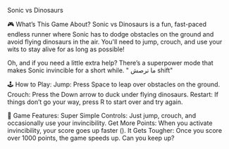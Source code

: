 Sonic vs Dinosaurs

🎮 What’s This Game About?
Sonic vs Dinosaurs is a fun, fast-paced endless runner where Sonic has to dodge obstacles on the ground and avoid flying dinosaurs in the air. You'll need to jump, crouch, and use your wits to stay alive for as long as possible!

Oh, and if you need a little extra help?
There’s a superpower mode that makes Sonic invincible for a short while. 
" ما ترصش shift" 

🕹️ How to Play:
Jump: Press Space to leap over obstacles on the ground.
Crouch: Press the Down arrow to duck under flying dinosaurs.
Restart: If things don’t go your way, press R to start over and try again.

🎯 Game Features:
Super Simple Controls: Just jump, crouch, and occasionally use your invincibility.
Get More Points: When you activate invincibility, your score goes up faster ().
It Gets Tougher: Once you score over 1000 points, the game speeds up. Can you keep up? 
